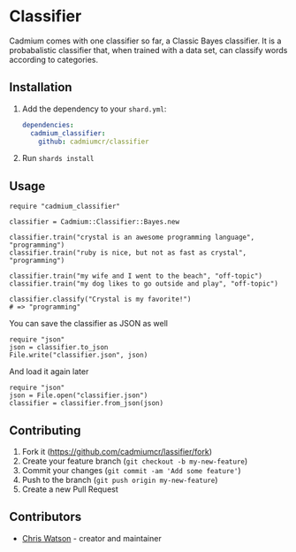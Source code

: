 # Classifier

Cadmium comes with one classifier so far, a Classic Bayes classifier. It is a probabalistic classifier that, when trained with a data set, can classify words according to categories.

## Installation

1. Add the dependency to your `shard.yml`:

   ```yaml
   dependencies:
     cadmium_classifier:
       github: cadmiumcr/classifier
   ```

2. Run `shards install`

## Usage

```crystal
require "cadmium_classifier"
```

```crystal
classifier = Cadmium::Classifier::Bayes.new

classifier.train("crystal is an awesome programming language", "programming")
classifier.train("ruby is nice, but not as fast as crystal", "programming")

classifier.train("my wife and I went to the beach", "off-topic")
classifier.train("my dog likes to go outside and play", "off-topic")

classifier.classify("Crystal is my favorite!")
# => "programming"
```

You can save the classifier as JSON as well

```crystal
require "json"
json = classifier.to_json
File.write("classifier.json", json)
```

And load it again later

```crystal
require "json"
json = File.open("classifier.json")
classifier = classifier.from_json(json)
```


## Contributing

1. Fork it (<https://github.com/cadmiumcr/lassifier/fork>)
2. Create your feature branch (`git checkout -b my-new-feature`)
3. Commit your changes (`git commit -am 'Add some feature'`)
4. Push to the branch (`git push origin my-new-feature`)
5. Create a new Pull Request

## Contributors

- [Chris Watson](https://github.com/watzon) - creator and maintainer
